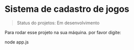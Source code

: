 <h1> Sistema de cadastro de jogos </h1>

> Status do projetos: Em desenvolvimento
> 
Para rodar esse projeto na sua máquina. por favor digite:

node app.js
